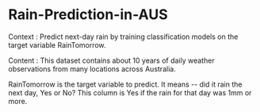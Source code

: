 # Rain-Prediction-in-AUS
Context : 
Predict next-day rain by training classification models on the target variable RainTomorrow.

Content : 
This dataset contains about 10 years of daily weather observations from many locations across Australia.

RainTomorrow is the target variable to predict. It means -- did it rain the next day, Yes or No? This column is Yes if the rain for that day was 1mm or more.
